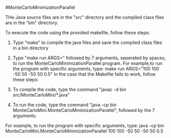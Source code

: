 #MonteCarloMinimizationParallel

THe Java source files are in the "src" directory and the compiled class files are in the "bin" directory.

To execute the code using the provided makefile, follow these steps:

1. Type "make" to compile the java files and save the compiled class files in a bin directory
2. Type "make run ARGS=" followed by 7 arguments, seperated by spaces, to run the MonteCarloMinimizationParallel program.
For example,to run the program with specific arguments, type:
make run ARGS="100 100 -50 50 -50 50 0.5"
In the case that the Makefile fails to work, follow these steps:

1. To compile the code, type the command "javac -d bin src/MonteCarloMini/*.java"
2. To run the code, type the command "java -cp bin MonteCarloMini.MonteCarloMinimizationParallel",
followed by the 7 arguments.

For example, to run the program with specific arguments, type:
java -cp bin MonteCarloMini.MonteCarloMinimizationParallel 100 100 -50 50 -50 50 0.5
